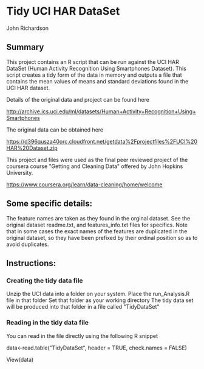 # Tidy UCI HAR DataSet

John Richardson

## Summary

This project contains an R script that can be run against the UCI HAR DataSet (Human Activity Recognition Using Smartphones Dataset). This script creates a tidy form of the data in memory and outputs a file that contains the mean values of means and standard deviations found in the UCI HAR dataset.

Details of the original data and project can be found here

http://archive.ics.uci.edu/ml/datasets/Human+Activity+Recognition+Using+Smartphones

The original data can be obtained here

https://d396qusza40orc.cloudfront.net/getdata%2Fprojectfiles%2FUCI%20HAR%20Dataset.zip

This project and files were used as the final peer reviewed project of the coursera course "Getting and Cleaning Data" offered by John Hopkins University. 

https://www.coursera.org/learn/data-cleaning/home/welcome

## Some specific details:

The feature names are taken as they found in the orginal dataset. See the original dataset readme.txt, and features_info.txt files for specifics. Note that in some cases the exact names of the features are duplicated in the original dataset, so they have been prefixed by their ordinal position so as to avoid duplicates. 

## Instructions:

### Creating the tidy data file

Unzip the UCI data into a folder on your system.
Place the run_Analysis.R file in that folder
Set that folder as your working directory
The tidy data set will be produced into that folder in a file called "TidyDataSet"

### Reading in the tidy data file

You can read in the file directly using the following R snippet

data<-read.table("TidyDataSet", header = TRUE, check.names = FALSE)

View(data)

